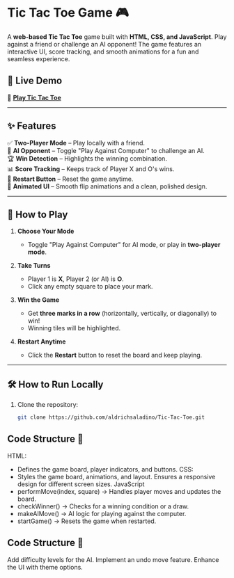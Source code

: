 # Tic Tac Toe Game 🎮  

A **web-based Tic Tac Toe** game built with **HTML, CSS, and JavaScript**. Play against a friend or challenge an AI opponent! The game features an interactive UI, score tracking, and smooth animations for a fun and seamless experience.  

## 🚀 Live Demo  
🔗 **[Play Tic Tac Toe](https://aldrichsaladino.github.io/Tic-Tac-Toe/)**

---

## ✨ Features  
✅ **Two-Player Mode** – Play locally with a friend.  
🤖 **AI Opponent** – Toggle "Play Against Computer" to challenge an AI.   
🏆 **Win Detection** – Highlights the winning combination.  
📊 **Score Tracking** – Keeps track of Player X and O's wins.  
🔁 **Restart Button** – Reset the game anytime.  
🎨 **Animated UI** – Smooth flip animations and a clean, polished design.  

---

## 🎲 How to Play  
1. **Choose Your Mode**  
   - Toggle "Play Against Computer" for AI mode, or play in **two-player mode**.  

2. **Take Turns**  
   - Player 1 is **X**, Player 2 (or AI) is **O**.  
   - Click any empty square to place your mark.  

3. **Win the Game**  
   - Get **three marks in a row** (horizontally, vertically, or diagonally) to win!  
   - Winning tiles will be highlighted.  

4. **Restart Anytime**  
   - Click the **Restart** button to reset the board and keep playing.  

---

## 🛠️ How to Run Locally  
1. Clone the repository:  
   ```sh
   git clone https://github.com/aldrichsaladino/Tic-Tac-Toe.git

## Code Structure 📂
HTML:
- Defines the game board, player indicators, and buttons.
CSS:
- Styles the game board, animations, and layout. Ensures a responsive design for different screen sizes.
JavaScript
- performMove(index, square) → Handles player moves and updates the board.
- checkWinner() → Checks for a winning condition or a draw.
- makeAIMove() → AI logic for playing against the computer.
- startGame() → Resets the game when restarted.

## Code Structure 🚀 
Add difficulty levels for the AI.
Implement an undo move feature.
Enhance the UI with theme options.
